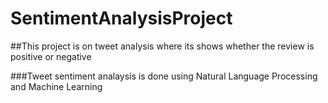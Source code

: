 # SentimentAnalysisProject

##This project is on tweet analysis where its shows whether the review is positive or negative

###Tweet sentiment analaysis is done using Natural Language Processing and Machine Learning
